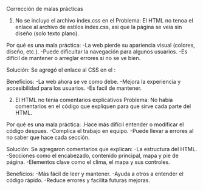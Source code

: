 Corrección de malas prácticas
1. No se incluyo el archivo index.css en el <head>
Problema:
El HTML no tenoa el enlace al archivo de estilos index.css, asi que la página se veia sin diseño (solo texto plano).

Por qué es una mala práctica:
-La web pierde su apariencia visual (colores, diseño, etc.).
-Puede dificultar la navegación para algunos usuarios.
-Es difícil de mantener o arreglar errores si no se ve bien.

Solución:
Se agregó el enlace al CSS en el <head>:
<link rel="stylesheet" type="text/css" href="index.css">

Beneficios:
-La web ahora se ve como debe.
-Mejora la experiencia y accesibilidad para los usuarios.
-Es facil de mantener.

2. El HTML no tenia comentarios explicativos
Problema:
No había comentarios en el código que expliquen para que sirve cada parte del HTML.

Por qué es una mala práctica:
.Hace más difícil entender o modificar el código despues.
-Complica el trabajo en equipo.
-Puede llevar a errores al no saber que hace cada sección.

Solución:
Se agregaron comentarios que explican:
-La estructura del HTML.
-Secciones como el encabezado, contenido principal, mapa y pie de página.
-Elementos clave como el clima, el mapa y sus controles.

Beneficios:
-Más fácil de leer y mantener.
-Ayuda a otros a entender el código rápido.
-Reduce errores y facilita futuras mejoras.





